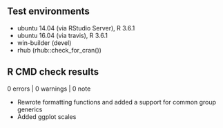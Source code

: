 ## Test environments
* ubuntu 14.04 (via RStudio Server), R 3.6.1
* ubuntu 16.04 (via travis), R 3.6.1
* win-builder (devel)
* rhub (rhub::check_for_cran())

## R CMD check results

0 errors | 0 warnings | 0 note

* Rewrote formatting functions and added a support for common group generics
* Added ggplot scales
